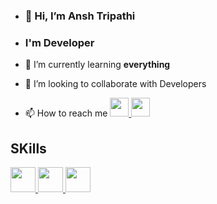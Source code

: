 - <h3>👋 Hi, I’m Ansh Tripathi <br>
- <h3>I'm Developer</h2>

- 🌱 I’m currently learning <strong>everything</strong>
- 💞️ I’m looking to collaborate with Developers
- 📫 How to reach me 
<a href="https://www.linkedin.com/in/anshtripathi01">  <img src="https://cdn-icons-png.flaticon.com/512/174/174857.png" width="30px" height="30px"> </a>
     <a href="mailto:tripathiansh57@gmail.com"> <img src="https://cdn-icons-png.flaticon.com/512/732/732200.png" width='30px' height='30px'></a>
<!---
Ansh57/Ansh57 is a ✨ special ✨ repository because its `README.md` (this file) appears on your GitHub profile.
You can click the Preview link to take a look at your changes.
--->
<h2>SKills</h2>
     <a href="/">  <img src="https://cdn-icons-png.flaticon.com/512/5968/5968267.png" width="40px" height="40px"> </a>
      <a href="/">  <img src="https://cdn-icons-png.flaticon.com/512/888/888847.png" width="40px" height="40px"> </a>
      <a href="/">  <img src="https://cdn-icons-png.flaticon.com/512/5968/5968292.png" width="40px" height="40px"> </a>
    
    
    
     
